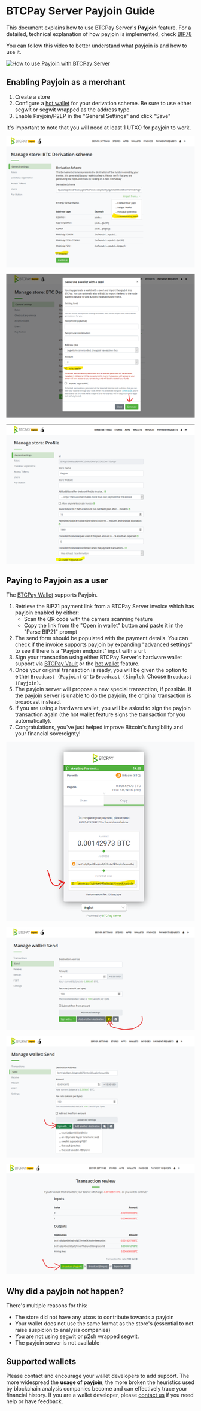 # BTCPay Server Payjoin Guide

This document explains how to use BTCPay Server's **Payjoin** feature. For a detailed, technical explanation of how payjoin is implemented, check [BIP78](https://github.com/bitcoin/bips/blob/master/bip-0078.mediawiki)

You can follow this video to better understand what payjoin is and how to use it.

[![How to use Payjoin with BTCPay Server](https://img.youtube.com/vi/-Wrqv6nSmAM/mqdefault.jpg)](https://www.youtube.com/watch?v=-Wrqv6nSmAM)

## Enabling Payjoin as a merchant

1. Create a store
2. Configure a [hot wallet](./CreateWallet.md#hot-wallet) for your derivation scheme. Be sure to use either segwit or segwit wrapped as the address type.
3. Enable Payjoin/P2EP in the "General Settings" and click "Save"

It's important to note that you will need at least 1 UTXO for payjoin to work.

![Receive PayJoin in BTCPay Server](./img/payjoin/Payjoin_Guide_Receive_1.png)

![Receive PayJoin in BTCPay Server](./img/payjoin/Payjoin_Guide_Receive_2.png)

![Receive PayJoin in BTCPay Server](./img/payjoin/Payjoin_Guide_Receive_3.png)

## Paying to Payjoin as a user

The [BTCPay Wallet](./Wallet.md) supports Payjoin.

1. Retrieve the BIP21 payment link from a BTCPay Server invoice which has payjoin enabled by either:
   - Scan the QR code with the camera scanning feature
   - Copy the link from the "Open in wallet" button and paste it in the "Parse BIP21" prompt
2. The send form should be populated with the payment details. You can check if the invoice supports payjoin by expanding "advanced settings" to see if there is a "Payjoin endpoint" input with a url.
3. Sign your transaction using either BTCPay Server's hardware wallet support via [BTCPay Vault](./HardwareWalletIntegration.md) or the [hot wallet](./CreateWallet.md#hot-wallet) feature.
4. Once your original transaction is ready, you will be given the option to either `Broadcast (Payjoin)` or to `Broadcast (Simple)`. Choose `Broadcast (Payjoin)`.
5. The payjoin server will propose a new special transaction, if possible. If the payjoin server is unable to do the payjoin, the original transaction is broadcast instead.
6. If you are using a hardware wallet, you will be asked to sign the payjoin transaction again (the hot wallet feature signs the transaction for you automatically).
7. Congratulations, you've just helped improve Bitcoin's fungibility and your financial sovereignty!

![Receive PayJoin in BTCPay Server](./img/payjoin/Payjoin_Guide_Pay_1.png)

![Receive PayJoin in BTCPay Server](./img/payjoin/Payjoin_Guide_Pay_2.png)

![Receive PayJoin in BTCPay Server](./img/payjoin/Payjoin_Guide_Pay_3.png)

![Receive PayJoin in BTCPay Server](./img/payjoin/Payjoin_Guide_Pay_4.png)

## Why did a payjoin not happen?

There's multiple reasons for this:

- The store did not have any utxos to contribute towards a payjoin
- Your wallet does not use the same format as the store's (essential to not raise suspicion to analysis companies)
- You are not using segwit or p2sh wrapped segwit.
- The payjoin server is not available

## Supported wallets

Please contact and encourage your wallet developers to add support. The more widespread the **usage of payjoin**, the more broken the heuristics used by blockchain analysis companies become and can effectively trace your financial history. If you are a wallet developer, please [contact us](./Community.md) if you need help or have feedback.
